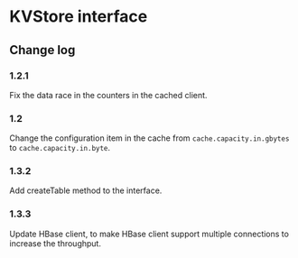 # KVStore interface

## Change log

### 1.2.1

Fix the data race in the counters in the cached client.


### 1.2

Change the configuration item in the cache from `cache.capacity.in.gbytes` to `cache.capacity.in.byte`.

### 1.3.2

Add createTable method to the interface.

### 1.3.3

Update HBase client, to make HBase client support multiple connections to increase the throughput.